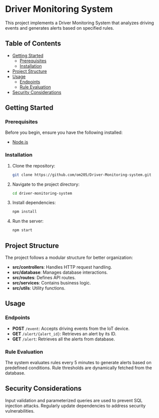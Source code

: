 # Driver Monitoring System

This project implements a Driver Monitoring System that analyzes driving events and generates alerts based on specified rules.

## Table of Contents

- [Getting Started](#getting-started)
  - [Prerequisites](#prerequisites)
  - [Installation](#installation)
- [Project Structure](#project-structure)
- [Usage](#usage)
  - [Endpoints](#endpoints)
  - [Rule Evaluation](#rule-evaluation)
- [Security Considerations](#security-considerations)

## Getting Started

### Prerequisites

Before you begin, ensure you have the following installed:

- [Node.js](https://nodejs.org/)

### Installation

1.  Clone the repository:

    ```bash
    git clone https://github.com/om205/Driver-Monitoring-system.git
    ```

1.  Navigate to the project directory:

    ```bash
    cd driver-monitoring-system
    ```

1.  Install dependencies:

    ```bash
    npm install
    ```

1.  Run the server:

    ```bash
    npm start
    ```

## Project Structure

The project follows a modular structure for better organization:

- **src/controllers**: Handles HTTP request handling.
- **src/database**: Manages database interactions.
- **src/routes**: Defines API routes.
- **src/services**: Contains business logic.
- **src/utils**: Utility functions.

## Usage

### Endpoints

- **POST** `/event`: Accepts driving events from the IoT device.
- **GET** `/alert/{alert_id}`: Retrieves an alert by its ID.
- **GET** `/alert`: Retrieves all the alerts from database.

### Rule Evaluation

The system evaluates rules every 5 minutes to generate alerts based on predefined conditions. Rule thresholds are dynamically fetched from the database.

## Security Considerations

Input validation and parameterized queries are used to prevent SQL injection attacks.
Regularly update dependencies to address security vulnerabilities.
